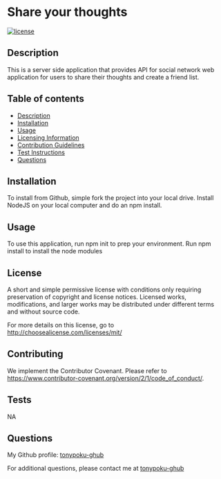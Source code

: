 # Share your thoughts

[![license](https://img.shields.io/badge/license-mit-a2a429.svg)](http://choosealicense.com/licenses/mit/)

## Description

This is a server side application that provides API for social network web application for users to share their thoughts and create a friend list.

## Table of contents

- [Description](#description)
- [Installation](#installation)
- [Usage](#usage)
- [Licensing Information](#license)
- [Contribution Guidelines](#contributing)
- [Test Instructions](#tests)
- [Questions](#questions)

## Installation

To install from Github, simple fork the project into your local drive. Install NodeJS on your local computer and do an npm install.

## Usage

To use this application, run npm init to prep your environment. Run npm install to install the node modules

## License

A short and simple permissive license with conditions only requiring preservation of copyright and license notices. Licensed works, modifications, and larger works may be distributed under different terms and without source code.

For more details on this license, go to http://choosealicense.com/licenses/mit/

## Contributing

We implement the Contributor Covenant. Please refer to https://www.contributor-covenant.org/version/2/1/code_of_conduct/.

## Tests

NA

## Questions

My Github profile: [tonypoku-ghub](https://github.com/tonypoku-ghub-ghub)

For additional questions, please contact me at [tonypoku-ghub](anthonypoku2022@u.northewestern.edu)
